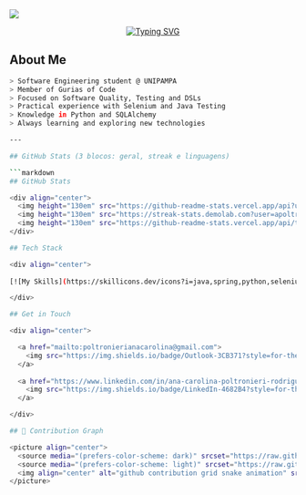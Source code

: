 <img src="https://capsule-render.vercel.app/api?type=waving&height=120&color=3CB371&fontAlign=10&reversal=true"/>

<div align="center">
  
  [![Typing SVG](https://readme-typing-svg.herokuapp.com?font=Fira+Code&weight=500&size=22&pause=1000&color=3CB371&center=true&vCenter=true&width=435&lines=Hello%2C+I+am+Ana!;Welcome+to+my+GitHub+Profile)](https://git.io/typing-svg)

</div>

## About Me  

```bash
> Software Engineering student @ UNIPAMPA
> Member of Gurias of Code
> Focused on Software Quality, Testing and DSLs
> Practical experience with Selenium and Java Testing
> Knowledge in Python and SQLAlchemy
> Always learning and exploring new technologies

---

## GitHub Stats (3 blocos: geral, streak e linguagens)

```markdown
## GitHub Stats  

<div align="center">
  <img height="130em" src="https://github-readme-stats.vercel.app/api?username=apoltronieri&show_icons=true&bg_color=000000&title_color=3CB371&text_color=FFFFFF&icon_color=3CB371&border_color=4682B4&hide_border=false"/>
  <img height="130em" src="https://streak-stats.demolab.com?user=apoltronieri&background=000000&ring=3CB371&fire=3CB371&currStreakLabel=4682B4&sideNums=FFFFFF&currStreakNum=3CB371&sideLabels=3CB371&dates=8B8B8B&hide_border=false"/>
  <img height="130em" src="https://github-readme-stats.vercel.app/api/top-langs/?username=apoltronieri&layout=compact&bg_color=000000&title_color=3CB371&text_color=FFFFFF&icon_color=3CB371&border_color=4682B4&hide_border=false"/>
</div>

## Tech Stack  

<div align="center">
  
[![My Skills](https://skillicons.dev/icons?i=java,spring,python,selenium,mysql,postgres,docker,git,github,sqlite)](https://skillicons.dev)

</div>

## Get in Touch  

<div align="center">

  <a href="mailto:poltronierianacarolina@gmail.com">
    <img src="https://img.shields.io/badge/Outlook-3CB371?style=for-the-badge&logo=microsoft-outlook&logoColor=white" />
  </a>
  
  <a href="https://www.linkedin.com/in/ana-carolina-poltronieri-rodrigues-033243360">
    <img src="https://img.shields.io/badge/LinkedIn-4682B4?style=for-the-badge&logo=linkedin&logoColor=white" />
  </a>

</div>

## 🐍 Contribution Graph  

<picture align="center">
  <source media="(prefers-color-scheme: dark)" srcset="https://raw.githubusercontent.com/apoltronieri/Ana/output/github-contribution-grid-snake-dark.svg">
  <source media="(prefers-color-scheme: light)" srcset="https://raw.githubusercontent.com/apoltronieri/Ana/output/github-contribution-grid-snake.svg">
  <img align="center" alt="github contribution grid snake animation" src="https://raw.githubusercontent.com/apoltronieri/Ana/output/github-contribution-grid-snake.svg">
</picture>
